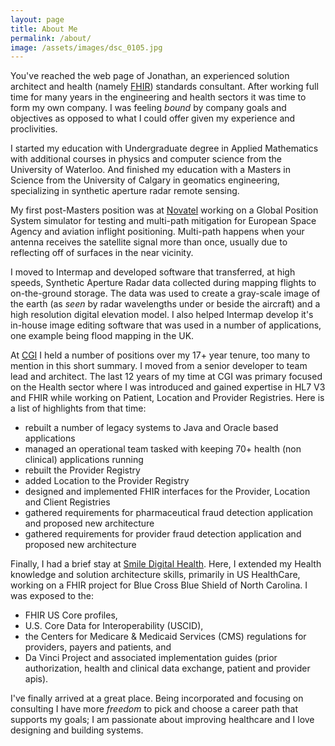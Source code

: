 ```yaml
---
layout: page
title: About Me
permalink: /about/
image: /assets/images/dsc_0105.jpg
---
```


You've reached the web page of Jonathan, an experienced solution architect and health (namely [FHIR](https://www.healthit.gov/sites/default/files/2019-08/ONCFHIRFSWhatIsFHIR.pdf)) standards consultant.  After working full time for many years in the engineering and health sectors it was time to form my own company.  I was feeling _bound_ by company goals and objectives as opposed to what I could offer given my experience and proclivities.

I started my education with Undergraduate degree in Applied Mathematics with additional courses in physics and computer science from the University of Waterloo.  And finished my education with a Masters in Science from the University of Calgary in geomatics engineering, specializing in synthetic aperture radar remote sensing.  

My first post-Masters position was at [Novatel](https://novatel.com) working on a Global Position System simulator for testing and multi-path mitigation for European Space Agency and aviation inflight positioning.  Multi-path happens when your antenna receives the satellite signal more than once, usually due to reflecting off of surfaces in the near vicinity. 

I moved to Intermap and developed software that transferred, at high speeds, Synthetic Aperture Radar data collected during mapping flights to on-the-ground storage.  The data was used to create a gray-scale image of the earth (as _seen_ by radar wavelengths under or beside the aircraft) and a high resolution digital elevation model.  I also helped Intermap develop it's in-house image editing software that was used in a number of applications, one example being flood mapping in the UK.

At [CGI](https://www.cgi.com/en) I held a number of positions over my 17+ year tenure, too many to mention in this short summary.  I moved from a senior developer to team lead and architect.  The last 12 years of my time at CGI was primary focused on the Health sector where I was introduced and gained expertise in HL7 V3 and FHIR while working on Patient, Location and Provider Registries.  Here is a list of highlights from that time:
* rebuilt a number of legacy systems to Java and Oracle based applications
* managed an operational team tasked with keeping 70+ health (non clinical) applications running
* rebuilt the Provider Registry
* added Location to the Provider Registry
* designed and implemented FHIR interfaces for the Provider, Location and Client Registries
* gathered requirements for pharmaceutical fraud detection application and proposed new architecture 
* gathered requirements for provider fraud detection application and proposed new architecture 

Finally, I had a brief stay at [Smile Digital Health](https://www.smiledigitalhealth.com/).  Here, I extended my Health knowledge and solution architecture skills, primarily in US HealthCare, working on a FHIR project for Blue Cross Blue Shield of North Carolina.  I was exposed to the: 
* FHIR US Core profiles, 
* U.S. Core Data for Interoperability (USCID), 
* the Centers for Medicare & Medicaid Services (CMS) regulations for providers, payers and patients, and 
* Da Vinci Project and associated implementation guides (prior authorization, health and clinical data exchange, patient and provider apis).

I've finally arrived at a great place.  Being incorporated and focusing on consulting I have more _freedom_ to pick and choose a career path that supports my goals; I am passionate about improving healthcare and I love designing and building systems.
